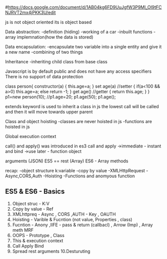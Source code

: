 #https://docs.google.com/document/d/1AB04kg6FD9UuJgfW3P9Ml_Ol9tFCNJRVT2mx4jPKK3U/edit

js is not object oriented
its is object based

Data abstraction:
-definition (hiding)
-working of a car
-inbuilt functions
-array implemnation(how the data is stored)

Data encapsulation:
-encapsulate two variable into a single entity and give it a new name
-combining of two things

Inheritance
-inheriting child class from base class

Javascript is by default public and does not have any access specifiers
There is no support of data protection

class person{
    constructor(a)
    {
        this.age=a;
    }
    set age(a) //setter
    {
        if(a<100 && a>0)
        this.age=a;
        else
        return -1;
    }
    get age() //getter
    {
        return this.age;
    }
}
p1=new person(10);
//p1.age=20;
p1.age(50);
p1.age();

extends keyword is used to inherit a class
in js the lowest call will be called and then it will move towards upper parent

Class and object hoisting
-classes are never hoisted in js
-functions are hoisted in js

Global execution context

call() and apply() was introduced in es3
call and apply ->immediate - instant
and bind ->use later - function object

arguments (JSON) ES5 == rest (Array) ES6 - Array methods

recap:
-object structure k:variable
-copy by value
-XMLHttpRequest - Async,CORS,Auth
-Hoisting 
-Functions and anomyous function

ES5 & ES6 - Basics
------------
1. Object struc - K:V
2. Copy by value - Ref
3. XMLhttpreq - Async , CORS ,AUTH - Key , OAUTH
4. Hoisting - Varible & Fucntion (not value, Properties , class)
5. Fucntion - Anony ,IIFE - pass & return (callbacl) , Arrow (Imp) , Array meth MRF
6. OOPS - Prototype , Class 
7. This & execution context 
8. Call Apply Bind
9. Spread rest arguments 
10.Desturuting


